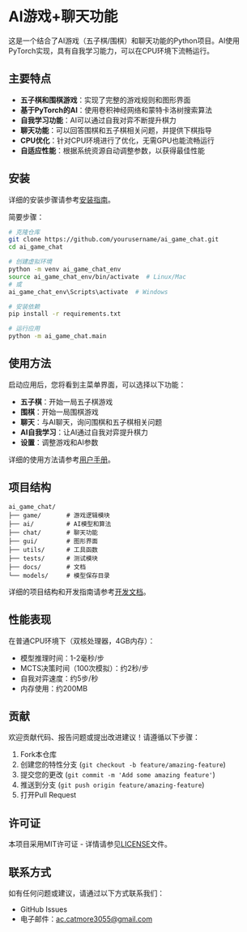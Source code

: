 # AI游戏+聊天功能

这是一个结合了AI游戏（五子棋/围棋）和聊天功能的Python项目。AI使用PyTorch实现，具有自我学习能力，可以在CPU环境下流畅运行。

## 主要特点

- **五子棋和围棋游戏**：实现了完整的游戏规则和图形界面
- **基于PyTorch的AI**：使用卷积神经网络和蒙特卡洛树搜索算法
- **自我学习功能**：AI可以通过自我对弈不断提升棋力
- **聊天功能**：可以回答围棋和五子棋相关问题，并提供下棋指导
- **CPU优化**：针对CPU环境进行了优化，无需GPU也能流畅运行
- **自适应性能**：根据系统资源自动调整参数，以获得最佳性能

## 安装

详细的安装步骤请参考[安装指南](docs/installation_guide.md)。

简要步骤：

```bash
# 克隆仓库
git clone https://github.com/yourusername/ai_game_chat.git
cd ai_game_chat

# 创建虚拟环境
python -m venv ai_game_chat_env
source ai_game_chat_env/bin/activate  # Linux/Mac
# 或
ai_game_chat_env\Scripts\activate  # Windows

# 安装依赖
pip install -r requirements.txt

# 运行应用
python -m ai_game_chat.main
```

## 使用方法

启动应用后，您将看到主菜单界面，可以选择以下功能：

- **五子棋**：开始一局五子棋游戏
- **围棋**：开始一局围棋游戏
- **聊天**：与AI聊天，询问围棋和五子棋相关问题
- **AI自我学习**：让AI通过自我对弈提升棋力
- **设置**：调整游戏和AI参数

详细的使用方法请参考[用户手册](docs/user_manual.md)。

## 项目结构

```
ai_game_chat/
├── game/       # 游戏逻辑模块
├── ai/         # AI模型和算法
├── chat/       # 聊天功能
├── gui/        # 图形界面
├── utils/      # 工具函数
├── tests/      # 测试模块
├── docs/       # 文档
└── models/     # 模型保存目录
```

详细的项目结构和开发指南请参考[开发文档](docs/developer_guide.md)。

## 性能表现

在普通CPU环境下（双核处理器，4GB内存）：

- 模型推理时间：1-2毫秒/步
- MCTS决策时间（100次模拟）：约2秒/步
- 自我对弈速度：约5步/秒
- 内存使用：约200MB

## 贡献

欢迎贡献代码、报告问题或提出改进建议！请遵循以下步骤：

1. Fork本仓库
2. 创建您的特性分支 (`git checkout -b feature/amazing-feature`)
3. 提交您的更改 (`git commit -m 'Add some amazing feature'`)
4. 推送到分支 (`git push origin feature/amazing-feature`)
5. 打开Pull Request

## 许可证

本项目采用MIT许可证 - 详情请参见[LICENSE](LICENSE)文件。

## 联系方式

如有任何问题或建议，请通过以下方式联系我们：

- GitHub Issues
- 电子邮件：ac.catmore3055@gmail.com

